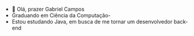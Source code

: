 - 👋 Olá, prazer Gabriel Campos
- Graduando em Ciência da Computação-
- Estou estudando Java, em busca de me tornar um desenvolvedor back-end


<!---
Camposshow/Camposshow is a ✨ special ✨ repository because its `README.md` (this file) appears on your GitHub profile.
You can click the Preview link to take a look at your changes.
--->
